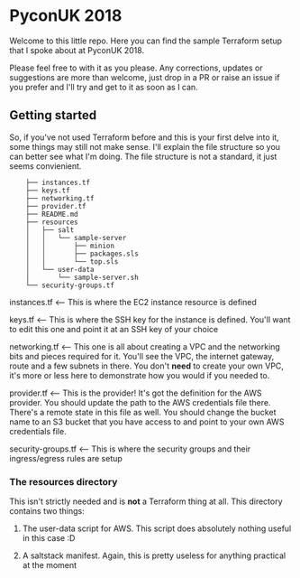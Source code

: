 # PyconUK 2018


Welcome to this little repo. Here you can find the sample Terraform setup that I spoke about at PyconUK 2018.

Please feel free to with it as you please. Any corrections, updates or suggestions are more than welcome, just drop in a PR or raise an issue if you prefer and I'll try and get to it as soon as I can.


## Getting started

So, if you've not used Terraform before and this is your first delve into it, some things may still not make sense. I'll explain the file structure so you can better see what I'm doing. The file structure is not a standard, it just seems convienient.

```
    ├── instances.tf
    ├── keys.tf
    ├── networking.tf
    ├── provider.tf
    ├── README.md                                                                                                                                                                                                                                                                 
    ├── resources
    │   ├── salt
    │   │   └── sample-server
    │   │       ├── minion
    │   │       ├── packages.sls
    │   │       └── top.sls
    │   └── user-data
    │       └── sample-server.sh
    └── security-groups.tf
```

instances.tf <-- This is where the EC2 instance resource is defined

keys.tf <-- This is where the SSH key for the instance is defined. You'll want to edit this one and point it at an SSH key of your choice

networking.tf <-- This one is all about creating a VPC and the networking bits and pieces required for it. You'll see the VPC, the internet gateway, route and a few subnets in there. You don't **need** to create your own VPC, it's more or less here to demonstrate how you would if you needed to.

provider.tf <-- This is the provider! It's got the definition for the AWS provider. You should update the path to the AWS credentials file there. There's a remote state in this file as well. You should change the bucket name to an S3 bucket that you have access to and point to your own AWS credentials file.

security-groups.tf <-- This is where the security groups and their ingress/egress rules are setup


### The resources directory

This isn't strictly needed and is **not** a Terraform thing at all. This directory contains two things:

 1) The user-data script for AWS. This script does absolutely nothing useful in this case :D

 2) A saltstack manifest. Again, this is pretty useless for anything practical at the moment
